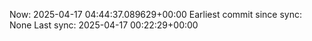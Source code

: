 Now: 2025-04-17 04:44:37.089629+00:00 Earliest commit since sync: None Last sync: 2025-04-17 00:22:29+00:00
